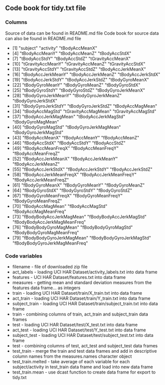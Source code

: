 ## Code book for tidy.txt file

### Columns
Source of data can be found in README.md file
Code book for source data can also be found in README.md file

* [1] "subject"                       "activity"                     "tBodyAccMeanX"               
* [4] "tBodyAccMeanY"                 "tBodyAccMeanZ"                "tBodyAccStdX"                
* [7] "tBodyAccStdY"                  "tBodyAccStdZ"                 "tGravityAccMeanX"            
* [10] "tGravityAccMeanY"             "tGravityAccMeanZ"             "tGravityAccStdX"             
* [13] "tGravityAccStdY"              "tGravityAccStdZ"              "tBodyAccJerkMeanX"           
* [16] "tBodyAccJerkMeanY"            "tBodyAccJerkMeanZ"            "tBodyAccJerkStdX"            
* [19] "tBodyAccJerkStdY"             "tBodyAccJerkStdZ"             "tBodyGyroMeanX"              
* [22] "tBodyGyroMeanY"               "tBodyGyroMeanZ"               "tBodyGyroStdX"               
* [25] "tBodyGyroStdY"                "tBodyGyroStdZ"                "tBodyGyroJerkMeanX"          
* [28] "tBodyGyroJerkMeanY"           "tBodyGyroJerkMeanZ"           "tBodyGyroJerkStdX"           
* [31] "tBodyGyroJerkStdY"            "tBodyGyroJerkStdZ"            "tBodyAccMagMean"             
* [34] "tBodyAccMagStd"               "tGravityAccMagMean"           "tGravityAccMagStd"           
* [37] "tBodyAccJerkMagMean"          "tBodyAccJerkMagStd"           "tBodyGyroMagMean"            
* [40] "tBodyGyroMagStd"              "tBodyGyroJerkMagMean"         "tBodyGyroJerkMagStd"         
* [43] "fBodyAccMeanX"                "fBodyAccMeanY"                "fBodyAccMeanZ"               
* [46] "fBodyAccStdX"                 "fBodyAccStdY"                 "fBodyAccStdZ"                
* [49] "fBodyAccMeanFreqX"            "fBodyAccMeanFreqY"            "fBodyAccMeanFreqZ"           
* [52] "fBodyAccJerkMeanX"            "fBodyAccJerkMeanY"            "fBodyAccJerkMeanZ"           
* [55] "fBodyAccJerkStdX"             "fBodyAccJerkStdY"             "fBodyAccJerkStdZ"            
* [58] "fBodyAccJerkMeanFreqX"        "fBodyAccJerkMeanFreqY"        "fBodyAccJerkMeanFreqZ"       
* [61] "fBodyGyroMeanX"               "fBodyGyroMeanY"               "fBodyGyroMeanZ"              
* [64] "fBodyGyroStdX"                "fBodyGyroStdY"                "fBodyGyroStdZ"               
* [67] "fBodyGyroMeanFreqX"           "fBodyGyroMeanFreqY"           "fBodyGyroMeanFreqZ"          
* [70] "fBodyAccMagMean"              "fBodyAccMagStd"               "fBodyAccMagMeanFreq"         
* [73] "fBodyBodyAccJerkMagMean"      "fBodyBodyAccJerkMagStd"       "fBodyBodyAccJerkMagMeanFreq" 
* [76] "fBodyBodyGyroMagMean"         "fBodyBodyGyroMagStd"          "fBodyBodyGyroMagMeanFreq"    
* [79] "fBodyBodyGyroJerkMagMean"     "fBodyBodyGyroJerkMagStd"      "fBodyBodyGyroJerkMagMeanFreq"

### Code variables
 
* filename - file of downloaded zip file
* act_labels - loading UCI HAR Dataset/activity_labels.txt into data frame
* features - UCI HAR Dataset/features.txt into data frame
* measures - getting mean and standard deviation measures from the features data frame... as integers
* train - loading UCI HAR Dataset/train/X_train.txt into data frame
* act_train - loading UCI HAR Dataset/train/Y_train.txt into data frame
* subject_train - loading UCI HAR Dataset/train/subject_train.txt into data frame
* train - combining columns of train, act_train and subject_train data frames
* test - loading UCI HAR Dataset/test/X_test.txt into data frame
* act_test - loading UCI HAR Dataset/test/Y_test.txt into data frame
* subject_test - loading UCI HAR Dataset/test/subject_test.txt into data frame
* test - combining columns of test, act_test and subject_test data frames
* test_train - merge the train and test data frames and add in descriptive column names from the measures.names character object
* test_train.melted - take average of each variable for each subject/activity in test_train data frame and load into new data frame
* test_train.mean - use dcast function to create data frame for export to tidy.txt
